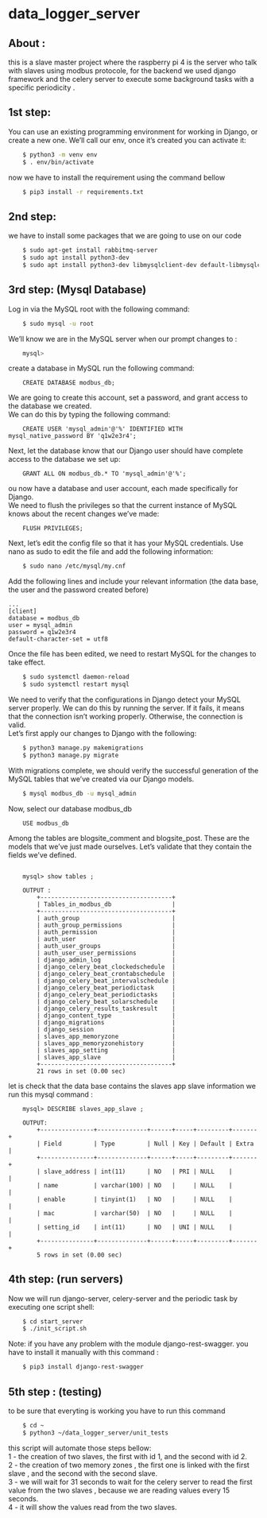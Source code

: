 # data_logger_server
## About :

this is a slave master project where the raspberry pi 4 is the server who talk with slaves using modbus protocole, for the backend we used django framework and the celery server to execute some background tasks with a specific periodicity .

## 1st step:
You can use an existing programming environment for working in Django, or create a new one. We’ll call our env, once it’s created you can activate it:
```bash	
	$ python3 -m venv env 
	$ . env/bin/activate
```
 
now we have to install the requirement using the command bellow 
```bash	
	$ pip3 install -r requirements.txt 
```
## 2nd step:
we have to install some packages that we are going to use on our code 
```bash
	$ sudo apt-get install rabbitmq-server
	$ sudo apt install python3-dev 
	$ sudo apt install python3-dev libmysqlclient-dev default-libmysqlclient-dev
```
## 3rd step: (Mysql Database)
Log in via the MySQL root with the following command:
```bash
	$ sudo mysql -u root
```
We’ll know we are in the MySQL server when our prompt changes to : 
```bash	
	mysql>
```
create a database in MySQL run the following command: 
```mysql
	CREATE DATABASE modbus_db;
```
We are going to create this account, set a password, and grant access to the database we created.  
We can do this by typing the following command:
```mysql
	CREATE USER 'mysql_admin'@'%' IDENTIFIED WITH mysql_native_password BY 'q1w2e3r4';
```	
Next, let the database know that our Django user should have complete access to the database we set up:
```mysql
	GRANT ALL ON modbus_db.* TO 'mysql_admin'@'%';
```
ou now have a database and user account, each made specifically for Django.  
We need to flush the privileges so that the current instance of MySQL knows about the recent changes we’ve made:
```mysql
	FLUSH PRIVILEGES;
```
Next, let’s edit the config file so that it has your MySQL credentials. Use nano as sudo to edit the file and add the following information:
```bash
	$ sudo nano /etc/mysql/my.cnf
```
Add the following lines and include your relevant information (the data base, the user and the password created before)
 
	...
	[client]
	database = modbus_db
	user = mysql_admin
	password = q1w2e3r4
	default-character-set = utf8	
 
 
Once the file has been edited, we need to restart MySQL for the changes to take effect.
```bash	
	$ sudo systemctl daemon-reload
	$ sudo systemctl restart mysql
``` 
 
We need to verify that the configurations in Django detect your MySQL server properly. 
We can do this by running the server. If it fails, it means that the connection isn’t working properly. Otherwise, the connection is valid.  
Let’s first apply our changes to Django with the following:
```bash	
	$ python3 manage.py makemigrations
	$ python3 manage.py migrate
```

With migrations complete, we should verify the successful generation of the MySQL tables that we’ve created via our Django models.
```bash
	$ mysql modbus_db -u mysql_admin
```
Now, select our database modbus_db 
```mysql
	USE modbus_db
```
 
Among the tables are blogsite_comment and blogsite_post. These are the models that we’ve just made ourselves. Let’s validate that they contain the fields we’ve defined.
```mysql
 
	mysql> show tables ;
 
	OUTPUT :
		+-------------------------------------+
		| Tables_in_modbus_db                 |
		+-------------------------------------+
		| auth_group                          |
		| auth_group_permissions              |
		| auth_permission                     |
		| auth_user                           |
		| auth_user_groups                    |
		| auth_user_user_permissions          |
		| django_admin_log                    |
		| django_celery_beat_clockedschedule  |
		| django_celery_beat_crontabschedule  |
		| django_celery_beat_intervalschedule |
		| django_celery_beat_periodictask     |
		| django_celery_beat_periodictasks    |
		| django_celery_beat_solarschedule    |
		| django_celery_results_taskresult    |
		| django_content_type                 |
		| django_migrations                   |
		| django_session                      |
		| slaves_app_memoryzone               |
		| slaves_app_memoryzonehistory        |
		| slaves_app_setting                  |
		| slaves_app_slave                    |
		+-------------------------------------+
		21 rows in set (0.00 sec)
```

let is check that the data base contains the slaves app slave information we run this mysql command :
```mysql
	mysql> DESCRIBE slaves_app_slave ;
 
	OUTPUT:
		+---------------+--------------+------+-----+---------+-------+
		| Field         | Type         | Null | Key | Default | Extra |
		+---------------+--------------+------+-----+---------+-------+
		| slave_address | int(11)      | NO   | PRI | NULL    |       |
		| name          | varchar(100) | NO   |     | NULL    |       |
		| enable        | tinyint(1)   | NO   |     | NULL    |       |
		| mac           | varchar(50)  | NO   |     | NULL    |       |
		| setting_id    | int(11)      | NO   | UNI | NULL    |       |
		+---------------+--------------+------+-----+---------+-------+
		5 rows in set (0.00 sec)
```
## 4th step: (run servers)
Now we will run django-server, celery-server and the periodic task by executing one script shell:
```bash
	$ cd start_server
	$ ./init_script.sh
```
Note: if you have any problem with the module django-rest-swagger. you have to install it manually with this command :
```bash
	$ pip3 install django-rest-swagger
```
 
## 5th  step : (testing)
to be sure that everyting is working you have to run this command
 
```bash
	$ cd ~
	$ python3 ~/data_logger_server/unit_tests
```
this script will automate those steps bellow:  
1 - the creation of two slaves, the first with id 1, and the second with id 2.  
2 - the creation of two memory zones , the first one is linked with the first slave , and the second with the second slave.  
3 - we will wait for 31 seconds to wait for the celery server to read the first value from the two slaves , because we are reading values every 15 seconds.  
4 - it will show the values read from the two slaves.  
